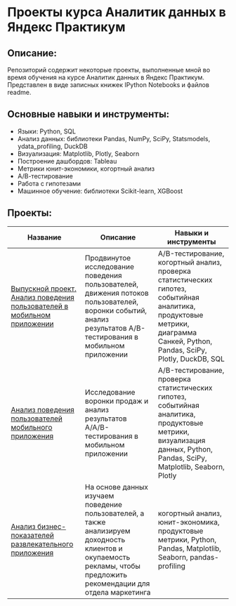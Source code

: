 # Проекты курса Аналитик данных в Яндекс Практикум

## Описание:
Репозиторий содержит некоторые проекты, выполненные мной во время обучения на курсе Аналитик данных в Яндекс Практикум.
Представлен в виде записных книжек IPython Notebooks и файлов readme.

## Основные навыки и инструменты:
* Языки: Python, SQL
* Анализ данных: библиотеки Pandas, NumPy, SciPy, Statsmodels, ydata_profiling, DuckDB
* Визуализация: Matplotlib, Plotly, Seaborn
* Построение дашбордов: Tableau
* Метрики юнит-экономики, когортный анализ
* А/В-тестирование
* Работа с гипотезами
* Машинное обучение: библиотеки Scikit-learn, XGBoost

## Проекты:
| Название	                                    | Описание	                                 | Навыки и инструменты
|-------------------------------------------------------|--------------------------------------------|-------------------------------------------|
| [Выпускной проект. Анализ поведения пользователей в мобильном приложении](/Final_mob_app/)	| Продвинутое исследование поведения пользователей, движения потоков пользователей, воронки событий, анализ результатов A/B-тестирования в мобильном приложении	| A/B-тестирование, когортный анализ, проверка статистических гипотез, событийная аналитика, продуктовые метрики, диаграмма Санкей, Python, Pandas, SciPy, Plotly, DuckDB, SQL
| [Анализ поведения пользователей мобильного приложения](/Mob_app_AAB_tests/)	| Исследование воронки продаж и анализ результатов A/A/B-тестирования в мобильном приложении	| A/B-тестирование, проверка статистических гипотез, событийная аналитика, продуктовые метрики,  визуализация данных, Python, Pandas, SciPy, Matplotlib, Seaborn, Plotly
| [Анализ бизнес-показателей развлекательного приложения](/Unit_econ_cohort_ads/)	| На основе данных изучаем поведение пользователей, а также анализируем доходность клиентов и окупаемость рекламы, чтобы предложить рекомендации для отдела маркетинга | когортный анализ, юнит-экономика, продуктовые метрики, Python, Pandas, Matplotlib, Seaborn, pandas-profiling 



